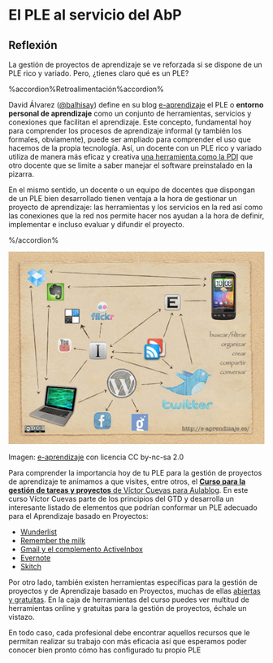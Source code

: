
# El PLE al servicio del AbP

## Reflexión

La gestión de proyectos de aprendizaje se ve reforzada si se dispone de un PLE rico y variado. Pero, ¿tienes claro qué es un PLE?

%accordion%Retroalimentación%accordion%

David &Aacute;lvarez ([@balhisay](http://twitter.com/balhisay)) define en su blog [e-aprendizaje](http://e-aprendizaje.es) el PLE o **entorno personal de aprendizaje** como un conjunto de herramientas, servicios y conexiones que facilitan el aprendizaje. Este concepto, fundamental hoy para comprender los procesos de aprendizaje informal (y también los formales, obviamente), puede ser ampliado para comprender el uso que hacemos de la propia tecnología. Así, un docente con un PLE rico y variado utiliza de manera más eficaz y creativa [una herramienta como la PDI](http://www.educacontic.es/blog/una-mirada-la-pdi-desde-el-concepto-de-ple) que otro docente que se limite a saber manejar el software preinstalado en la pizarra.

En el mismo sentido, un docente o un equipo de docentes que dispongan de un PLE bien desarrollado tienen ventaja a la hora de gestionar un proyecto de aprendizaje: las herramientas y los servicios en la red así como las conexiones que la red nos permite hacer nos ayudan a la hora de definir, implementar e incluso evaluar y difundir el proyecto.

%/accordion%

![](img/PLE2.jpg)

Imagen: [e-aprendizaje](http://www.flickr.com/photos/49807822@N05/6305547278) con licencia CC by-nc-sa 2.0

Para comprender la importancia hoy de tu PLE para la gestión de proyectos de aprendizaje te animamos a que visites, entre otros, el [**Curso para la gestión de tareas y proyectos** de Víctor Cuevas para Aulablog](https://sites.google.com/a/iniciafp.es/gestiontareasyproyectos/). En este curso Víctor Cuevas parte de los principios del GTD y desarrolla un interesante listado de elementos que podrían conformar un PLE adecuado para el Aprendizaje basado en Proyectos:

- [Wunderlist](https://sites.google.com/a/iniciafp.es/gestiontareasyproyectos/curso/tema3)
- [Remember the milk](https://sites.google.com/a/iniciafp.es/gestiontareasyproyectos/curso/tema-4)
- [Gmail y el complemento ActiveInbox](https://sites.google.com/a/iniciafp.es/gestiontareasyproyectos/curso/tema-5)
- [Evernote](https://sites.google.com/a/iniciafp.es/gestiontareasyproyectos/curso/tema-6)
- [Skitch](https://sites.google.com/a/iniciafp.es/gestiontareasyproyectos/curso/tema-7-1)

Por otro lado, también existen herramientas específicas para la gestión de proyectos y de Aprendizaje basado en Proyectos, muchas de ellas [abiertas y gratuitas](http://wwwhatsnew.com/2012/01/22/aplicaciones-open-source-para-la-gestion-de-proyectos/). En la caja de herramientas del curso puedes ver multitud de herramientas online y gratuitas para la gestión de proyectos, échale un vistazo.

En todo caso, cada profesional debe encontrar aquellos recursos que le permitan realizar su trabajo con más eficacia así que esperamos poder conocer bien pronto cómo has configurado tu propio PLE

 
